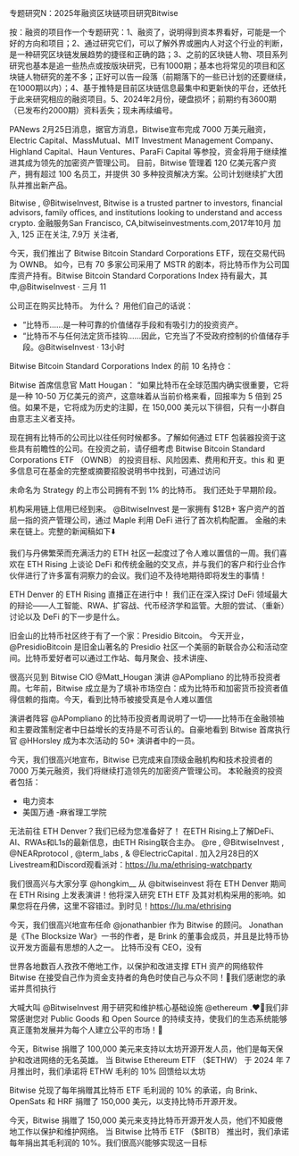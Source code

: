 专题研究N：2025年融资区块链项目研究Bitwise

按：融资的项目作一个专题研究：1、融资了，说明得到资本界看好，可能是一个好的方向和项目；2、通过研究它们，可以了解外界或圈内人对这个行业的判断，是一种研究区块链发展趋势的捷径和正确的路；3、之前的区块链人物、项目系列研究也基本是追一些热点或按版块研究，已有1000期；基本也将常见的项目和区块链人物研究的差不多；正好可以告一段落（前期落下的一些已计划的还要继续，在1000期以内）；4、基于推特是目前区块链信息最集中和更新快的平台，还依托于此来研究相应的融资项目。5、2024年2月份，硬盘损坏；前期约有3600期（已发布约2000期）资料丢失；现未再续编号。

PANews 2月25日消息，据官方消息，Bitwise宣布完成 7000 万美元融资，Electric Capital、MassMutual、MIT Investment Management Company、Highland Capital、Haun Ventures、ParaFi Capital 等参投，资金将用于继续推进其成为领先的加密资产管理公司。
目前，Bitwise 管理着 120 亿美元客户资产，拥有超过 100 名员工，并提供 30 多种投资解决方案。公司计划继续扩大团队并推出新产品。

Bitwise
,
@BitwiseInvest,
Bitwise is a trusted partner to investors, financial advisors, family offices, and institutions looking to understand and access crypto.
金融服务San Francisco, CA,bitwiseinvestments.com,2017年10月 加入,
125 正在关注,
7.9万 关注者,


今天，我们推出了 Bitwise Bitcoin Standard Corporations ETF，现在交易代码为 OWNB。
如今，已有 70 多家公司采用了 MSTR 的剧本，将比特币作为公司国库资产持有。Bitwise Bitcoin Standard Corporations Index 持有最大，其中,@BitwiseInvest
·
三月 11

公司正在购买比特币。
为什么？
用他们自己的话说：
- “比特币......是一种可靠的价值储存手段和有吸引力的投资资产。
- “比特币不与任何法定货币挂钩......因此，它充当了不受政府控制的价值储存手段。@BitwiseInvest
·
13小时

Bitwise Bitcoin Standard Corporations Index 的前 10 名持仓：

Bitwise 首席信息官 Matt Hougan：
“如果比特币在全球范围内确实很重要，它将是一种 10-50 万亿美元的资产，这意味着从当前价格来看，回报率为 5 倍到 25 倍。如果不是，它将成为历史的注脚，在 150,000 美元以下徘徊，只有一小群自由意志主义者支持。

现在拥有比特币的公司比以往任何时候都多。了解如何通过 ETF 包装器投资于这些具有前瞻性的公司。在投资之前，请仔细考虑 Bitwise Bitcoin Standard Corporations ETF （OWNB） 的投资目标、风险因素、费用和开支。this 和
更多信息可在基金的完整或摘要招股说明书中找到，可通过访问

未命名为 Strategy 的上市公司拥有不到 1% 的比特币。
我们还处于早期阶段。

机构采用链上信用已经到来。
@BitwiseInvest
是一家拥有 $12B+ 客户资产的首屈一指的资产管理公司，通过 Maple 利用 DeFi 进行了首次机构配置。
金融的未来在链上。完整的新闻稿如下⬇️

我们与丹佛繁荣而充满活力的 ETH 社区一起度过了令人难以置信的一周。我们喜欢在 ETH Rising 上谈论 DeFi 和传统金融的交叉点，并与我们的客户和行业合作伙伴进行了许多富有洞察力的会议。我们迫不及待地期待即将发生的事情！

ETH Denver 的 ETH Rising 直播正在进行中！
我们正在深入探讨 DeFi 领域最大的辩论——人工智能、RWA、扩容战、代币经济学和监管。大胆的尝试、（重新）讨论以及 DeFi 的下一步是什么。

旧金山的比特币社区终于有了一个家：Presidio Bitcoin。
今天开业，
@PresidioBitcoin
是旧金山著名的 Presidio 社区一个美丽的新联合办公和活动空间。比特币爱好者可以通过工作站、每月聚会、技术讲座、


很高兴见到 Bitwise CIO
@Matt_Hougan
演讲
@APompliano
的比特币投资者周。七年前，Bitwise 成立是为了填补市场空白：成为比特币和加密货币投资者值得信赖的指南。今天，看到比特币被接受真是令人难以置信

演讲者阵容
@APompliano
的比特币投资者周说明了一切——比特币在金融领袖和主要政策制定者中日益增长的支持是不可否认的。自豪地看到 Bitwise 首席执行官
@HHorsley
成为本次活动的 50+ 演讲者中的一员。

今天，我们很高兴地宣布，Bitwise 已完成来自顶级金融机构和技术投资者的 7000 万美元融资，我们将继续打造领先的加密资产管理公司。
本轮融资的投资者包括：
- 电力资本
- 美国万通
-麻省理工学院

无法前往 ETH Denver？我们已经为您准备好了！
在ETH Rising上了解DeFi、AI、RWAs和L1s的最新信息，由ETH Rising联合主办。
@re
,
@BitwiseInvest
,
@NEARprotocol
,
@term_labs
, &
@ElectricCapital
.
加入2月28日的X Livestream和Discord观看派对：https://lu.ma/ethrising-watchparty

我们很高兴与大家分享
@hongkim__
从
@bitwiseinvest
将在 ETH Denver 期间在 ETH Rising 上发表演讲！他将深入研究 ETH ETF 及其对机构采用的影响。如果您将在丹佛，这里不容错过。到时见！https://lu.ma/ethrising

今天，我们很高兴地宣布任命
@jonathanbier
作为 Bitwise 的顾问。
Jonathan 是《The Blocksize War》一书的作者，是 Brink 的董事会成员，并且是比特币协议开发方面最有思想的人之一。
比特币没有 CEO，没有

世界各地数百人孜孜不倦地工作，以保护和改进支撑 ETH 资产的网络软件
Bitwise 在接受自己作为资金支持者的角色时使自己与众不同！🙌我们感谢您的承诺并贯彻执行

大喊大叫
@BitwiseInvest
用于研究和维护核心基础设施
@ethereum
.❤️‍🔥我们非常感谢您对 Public Goods 和 Open Source 的持续支持，使我们的生态系统能够真正蓬勃发展并为每个人建立公平的市场！🙌

今天，Bitwise 捐赠了 100,000 美元来支持以太坊开源开发人员，他们是每天保护和改进网络的无名英雄。
当 Bitwise Ethereum ETF （$ETHW） 于 2024 年 7 月推出时，我们承诺将 ETHW 毛利的 10% 回馈给以太坊

Bitwise 兑现了每年捐赠其比特币 ETF 毛利润的 10% 的承诺，向 Brink、OpenSats 和 HRF 捐赠了 150,000 美元，以支持比特币开源开发。

今天，Bitwise 捐赠了 150,000 美元来支持比特币开源开发人员，他们不知疲倦地工作以保护和维护网络。
当 Bitwise 比特币 ETF （$BITB） 推出时，我们承诺每年捐出其毛利润的 10%。我们很高兴能够实现这一目标


